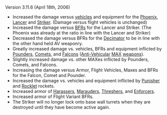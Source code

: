 Version 3.11.6 (April 18th, 2006)

- Increased the damage versus [vehicles](../vehicles/Vehicle.md) and equipment
  for the [Phoenix](../weapons/Phoenix.md), [Lancer](../weapons/Lancer.md) and
  [Striker](../weapons/Striker.md). (Damage versus flight vehicles is unchanged)
- Increased the damage versus [BFRs](../vehicles/BattleFrame_Robotics.md) for
  the Lancer and Striker. (The Phoenix was already at the ratio in line with the
  Lancer and Striker)
- Decreased the damage versus BFRs for the [Decimator](../weapons/Decimator.md)
  to be in line with the other hand held AV weaponry.
- Greatly increased damage vs. vehicles, BFRs and equipment inflicted by
  [Pounders](../items/Pounder.md), [Comets](../items/Comet.md), and
  [Falcons](../items/Falcon.md)
  ([Anti-Vehicular](../certifications/Anti-Vehicular.md)
  [MAX](../items/Mechanized_Assault_Exo-Suit.md)
  [weapons](../weapons/Weapon.md)).
- Slightly increased damage vs. other MAXes inflicted by Pounders, Comets, and
  Falcons.
- Increasing the damage versus Armor, Flight Vehicles, Maxes and BFRs for the
  Falcon, Comet and Pounder.
- Increased the damage vs. vehicles and equipment inflicted by
  [Punisher](../weapons/Punisher.md) and [Rocklet](../weapons/Rocklet_Rifle.md)
  rockets.
- Increased armor of [Harassers](../vehicles/Harasser.md),
  [Marauders](../vehicles/Marauder.md), [Threshers](../vehicles/Thresher.md),
  and [Enforcers](../vehicles/Enforcer.md).
- Increased armor of Flight Variant BFRs.
- The Striker will no longer lock onto base wall turrets when they are destroyed
  until they have become active again.


